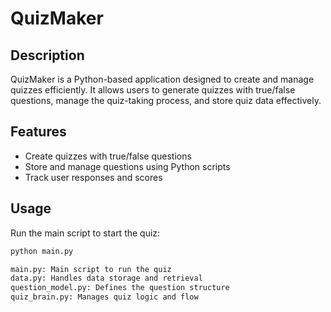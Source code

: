 # QuizMaker

## Description
QuizMaker is a Python-based application designed to create and manage quizzes efficiently. It allows users to generate quizzes with true/false questions, manage the quiz-taking process, and store quiz data effectively.

## Features
- Create quizzes with true/false questions
- Store and manage questions using Python scripts
- Track user responses and scores

## Usage
Run the main script to start the quiz:
```bash
python main.py

main.py: Main script to run the quiz
data.py: Handles data storage and retrieval
question_model.py: Defines the question structure
quiz_brain.py: Manages quiz logic and flow
